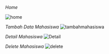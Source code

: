 *Home*

![home](https://github.com/user-attachments/assets/6d0e2701-ab47-4964-b7e0-3ce6b3c79452)

*Tambah Data Mahasiswa*
![tambahmahasiswa](https://github.com/user-attachments/assets/a827cf72-f289-4673-9205-19a72bdc961f)

*Detail Mahasiswa*
![Detail](https://github.com/user-attachments/assets/08921bbe-8c8b-4708-bc62-fba6baccfe88)

*Delete Mahasiswa*
![delete](https://github.com/user-attachments/assets/24610d49-14b7-40fd-9d12-9f374d6dc6a1)
